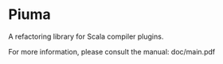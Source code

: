 Piuma
============================================

A refactoring library for Scala compiler plugins.

For more information, please consult the manual: doc/main.pdf
